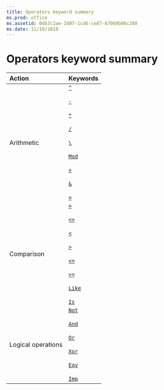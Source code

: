 ```yaml
---
title: Operators keyword summary
ms.prod: office
ms.assetid: 0db3c2ae-2d07-1cd6-ce87-87069b06c280
ms.date: 11/19/2018
---
```



# Operators keyword summary

|Action|Keywords|
|:-----|:-----|
|Arithmetic|[`^`](caret-operator.md)<br/><br/>[`-`](minus-operator.md)<br/><br/>[`*`](operator.md)<br/><br/>[`/`](forwardslash-operator.md)<br/><br/>[`\`](backslash-operator.md)<br/><br/>[`Mod`](mod-operator.md)<br/><br/>[`+`](plus-operator.md)<br/><br/>[`&`](ampersand-operator.md)<br/><br/>[`=`](equals-operator.md)|
|Comparison|[`=`](comparison-operators.md)<br/><br/>[`<>`](comparison-operators.md)<br/><br/>[`<`](comparison-operators.md)<br/><br/>[`>`](comparison-operators.md)<br/><br/>[`<=`](comparison-operators.md)<br/><br/>[`>=`](comparison-operators.md)<br/><br/>[`Like`](like-operator.md)<br/><br/>[`Is`](is-operator.md)|
|Logical operations|[`Not`](not-operator.md)<br/><br/>[`And`](and-operator.md)<br/><br/>[`Or`](or-operator.md)<br/><br/>[`Xor`](xor-operator.md)<br/><br/>[`Eqv`](eqv-operator.md)<br/><br/>[`Imp`](imp-operator.md)|

